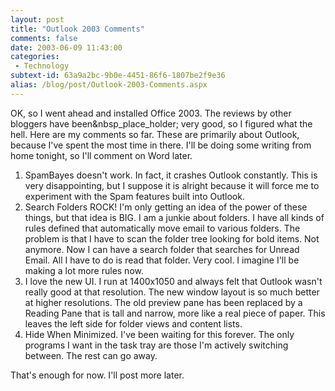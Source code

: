 ```yaml
---
layout: post
title: "Outlook 2003 Comments"
comments: false
date: 2003-06-09 11:43:00
categories:
 - Technology
subtext-id: 63a9a2bc-9b0e-4451-86f6-1807be2f9e36
alias: /blog/post/Outlook-2003-Comments.aspx
---
```



OK, so I went ahead and installed Office 2003. The reviews by other bloggers have been&nbsp_place_holder; very good, so I figured what the hell. Here are my comments so far. These are primarily about Outlook, because I've spent the most time in there. I'll be doing some writing from home tonight, so I'll comment on Word later.

  1. SpamBayes doesn't work. In fact, it crashes Outlook constantly. This is very disappointing, but I suppose it is alright because it will force me to experiment with the Spam features built into Outlook.
  2. Search Folders ROCK! I'm only getting an idea of the power of these things, but that idea is BIG. I am a junkie about folders. I have all kinds of rules defined that automatically move email to various folders. The problem is that I have to scan the folder tree looking for bold items. Not anymore. Now I can have a search folder that searches for Unread Email. All I have to do is read that folder. Very cool. I imagine I'll be making a lot more rules now.
  3. I love the new UI. I run at 1400x1050 and always felt that Outlook wasn't really good at that resolution. The new window layout is so much better at higher resolutions. The old preview pane has been replaced by a Reading Pane that is tall and narrow, more like a real piece of paper. This leaves the left side for folder views and content lists.
  4. Hide When Minimized. I've been waiting for this forever. The only programs I want in the task tray are those I'm actively switching between. The rest can go away.

That's enough for now. I'll post more later.
